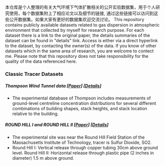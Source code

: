 本仓库是个人整理的有关大气环境下气体扩散相关的公开实验数据集，用于个人研究使用，每个数据集附上了相应论文以及细节的链接, 通过这些链接可以访问到这些公开数据集。如果大家有更好的数据集欢迎交流讨论。
This repository contains publicly available datasets related to gas dispersion in atmospheric environment that collected by myself for research purpose. For each dataset there is a link to the original paper, the details summaries of the dataset can be found in "details" link. Access is either via a direct hyperlink to the dataset, by contacting the owner(s) of the data. If you know of other datasets which in the same area of research, you are welcome to contect me. Please note that this repository does not take responsibility for the quality of the data referenced here.

### Classic Tracer Datasets

##### Thompson Wind Tunnel data [[Paper](https://www.sciencedirect.com/science/article/abs/pii/096016869390400S)] [[Details](https://envs.au.dk/en/research-areas/air-pollution-emissions-and-effects/the-monitoring-program/air-pollution-models/background-info/thompsonwindtunneldata)]
  - The experimental database of Thompson includes measurements of ground-level centreline concentration distributions for several different combinations of building shapes, stack heights, and stack location relative to the building.

##### ROUND HILL I and ROUND HILL II [[Paper](https://www.harmo.org/jsirwin/RoundHillDataReport.pdf)] [[Details](https://www.harmo.org/jsirwin/RoundHillDiscussion.html)]
  - The experimental site was near the Round Hill Field Station of the Massachusetts Institute of Technology, tracer is Sulfur Dioxide, SO2.
  - Round Hill I: Vertical release through copper tubing 30cm above ground level.
    Round Hill II: Horizontal release through plastic pipe (2 inches in diameter) 1.5 m above ground.